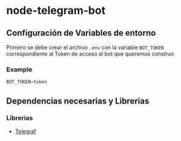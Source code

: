 # node-telegram-bot

## Configuración de Variables de entorno

Primero se debe crear el archivo `.env` con la variable `BOT_TOKEN` correspondiente al Token de acceso al bot que queremos construir.

### Example
  
```js
BOT_TOKEN=token
```

## Dependencias necesarias y Librerias

### Librerias

- [Telegraf](https://github.com/telegraf/telegraf)

